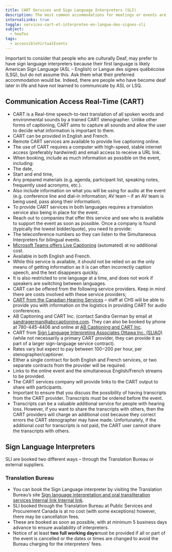 ```yaml
---
title: CART Services and Sign Language Interpreters (SLI)
description: The most common accommodations for meetings or events are computer-assisted real-time transcription (CART) and interpretation services.
internalLinks: true
toggle: services-cart-et-interpretes-en-langue-des-signes-sli
subject:
  - howTos
tags:
  - accessibleVirtualEvents
---
```


Important to consider that people who are culturally Deaf, may prefer to have sign language interpreters because their first language is likely American Sign Language (ASL – English) or Langue des signes québécoise (LSQ), but do not assume this. Ask them what their preferred accommodation would be. Indeed, there are people who have become deaf later in life and have not learned to communicate by ASL or LSQ.

## Communication Access Real-Time (CART)

- CART is a Real-time speech-to-text translation of all spoken words and environmental sounds by a trained CART stenographer. Unlike other forms of captioning, CART aims to capture all sounds and allow the user to decide what information is important to them.
- CART can be provided in English and French.
- Remote CART services are available to provide live captioning online.
- The use of CART requires a computer with high-speed, stable internet access (preferably hardwired) and email access to receive a URL link.
- When booking, include as much information as possible on the event, including:
- The date,
- Start and end time,
- Any prepared materials (e.g. agenda, participant list, speaking notes, frequently used acronyms, etc.).
- Also include information on what you will be using for audio at the event (e.g. conference line and dial-in information; AV team – if an AV team is being used, pass along their information).
- To provide CART services in both languages requires a translation service also being in place for the event.
- Reach out to companies that offer this service and see who is available to support the event as soon as possible. Once a company is found (typically the lowest bidder/quote), you need to provide:
- The teleconference numbers so they can listen to the Simultaneous Interpreters for bilingual events.
- [Microsoft Teams offers Live Captioning](https://support.microsoft.com/en-us/office/use-live-captions-in-a-teams-meeting-4be2d304-f675-4b57-8347-cbd000a21260) (automated) at no additional cost.
- Available in both English and French.
- While this service is available, it should not be relied on as the only means of getting information as it is can often incorrectly caption speech, and the text disappears quickly.
- It is also restricted to one language at a time, and does not work if speakers are switching between languages.
- CART can be offered from the following service providers. Keep in mind there are costs involved with these service providers;
- [CART from the Canadian Hearing Services](https://www.chs.ca/service/captioning-services) – staff at CHS will be able to provide you with information on the logistics in providing CART for audio conferences.
- AB Captioning and CART Inc. (contact Sandra German by email at [sandragerman@abccaptioning.com](mailto:sandragerman@abccaptioning.com). They can also be booked by phone at 780-445-4406 and online at [AB Captioning and CART Inc](https://abcaptioning.com/book-a-time-now/).
- CART from [Sign Language Interpreting Associates Ottawa Inc. (SLIAO)](mailto:https://sliao.ca/services/) (while not necessarily a primary CART provider, they can provide it as part of a larger sign-language service contract).
- Rates vary but expect to pay between $100-$200 per hour, per stenographer/captioner.
- Either a single contract for both English and French services, or two separate contracts from the provider will be required.
- Links to the online event and the simultaneous English/French streams to be provided.
- The CART services company will provide links to the CART output to share with participants.
- Important to ensure that you discuss the possibility of having transcripts from the CART provider. Transcripts must be ordered before the event.
- Transcripts can be a valuable additional service for people with hearing loss. However, if you want to share the transcripts with others, then the CART providers will charge an additional cost because they correct errors the CART stenographer may have made. Unfortunately, if the additional cost for transcripts is not paid, the CART user cannot share the transcripts with others.

## Sign Language Interpreters

SLI are booked two different ways – through the Translation Bureau or external suppliers.

### Translation Bureau

- You can book the Sign Language interpreter by visiting the Translation Bureau’s site [Sign language interpretation and oral transliteration services Internal link<span class="fas fa-external-link-square-alt mrgn-lft-sm mrgn-rght-sm" aria-hidden="true"></span><span class="wb-inv"> Internal link</span>](http://gcintranet.tpsgc-pwgsc.gc.ca/bt-tb/interpretation/visuelle-visual-eng.html).
- SLI booked through the Translation Bureau at Public Services and Procurement Canada is at no cost (with some exceptions) however, there may be cancellation fees.
- These are booked as soon as possible, with at minimum 5 business days advance to ensure availability of interpreters.
- Notice of at least **two full working days**must be provided if all or part of the event is cancelled or the dates or times are changed to avoid the Bureau charging for the interpreters’ fees.
